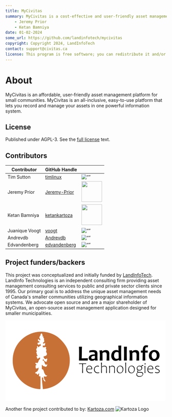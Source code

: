 ```yaml
---
title: MyCivitas
summary: MyCivitas is a cost-effective and user-friendly asset management platform designed specifically for small communities. This comprehensive solution offers an all-inclusive and easy-to-use platform, empowering users to efficiently record and manage their assets within a powerful information system. With MyCivitas, communities can streamline their asset management processes, ensuring a seamless and effective approach to organising and overseeing their valuable resources.
    - Jeremy Prior
    - Ketan Bamniya
date: 01-02-2024
some_url: https://github.com/landinfotech/mycivitas
copyright: Copyright 2024, LandInfoTech
contact: support@civitas.ca
license: This program is free software; you can redistribute it and/or modify it under the terms of the GNU Affero General Public License as published by the Free Software Foundation; either version 3 of the License, or (at your option) any later version.
---
```


# About

MyCivitas is an affordable, user-friendly asset management platform for small communities.
MyCivitas is an all-inclusive, easy-to-use platform that lets you record and manage your assets in one powerful information system.

## License

Published under AGPL-3. See the [full license](license.md) text.

## Contributors
<!-- Tim is an example on what a contributor should look like -->

| Contributor | GitHub Handle | |
| ----------- | ------------- |-|
| Tim Sutton | [timlinux](https://github.com/timlinux) | <img src="https://github.com/timlinux.png" alt= “” width="64" height="64"> |
| Jeremy Prior | [Jeremy-Prior](https://github.com/Jeremy-Prior) | <img src="https://github.com/Jeremy-Prior.png" alt="" width="64" height="64"> |
| Ketan Bamniya | [ketankartoza](https://github.com/ketankartoza) | <img src="https://github.com/ketankartoza.png" alt="" width="64" height="64"> |
| Juanique Voogt | [voogt](https://github.com/voogt) | <img src="https://github.com/voogt.png" alt= “” width="64" height="64"> |
| Andrevdb | [Andrevdb](https://github.com/Andrevdb) | <img src="https://avatars.githubusercontent.com/u/40511773?v=4" alt= “” width="64" height="64"> |
| Edvandenberg | [edvandenberg](https://github.com/edvandenberg) | <img src="https://avatars.githubusercontent.com/u/130529424?v=4" alt= “” width="64" height="64"> |

## Project funders/backers  

This project was conceptualized and initially funded by [LandInfoTech](https://www.landinfotech.com/).
LandInfo Technologies is an independent consulting firm providing asset management consulting services to public and private sector clients since 1995. Our primary goal is to address the unique asset management needs of Canada's smaller communities utilizing geographical information systems. We advocate open source and are a major shareholder of MyCivitas, an open-source asset management application designed for smaller municipalities.

![landinfotech](./img/landinfotech.png)

Another fine project contributed to by: [Kartoza.com](https://kartoza.com)
![Kartoza Logo](../img/KartozaLogo-320x132.png)
